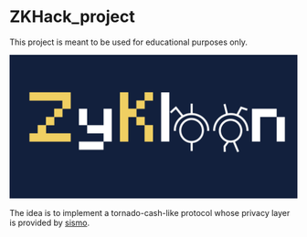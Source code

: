 # ZKHack_project

This project is meant to be used for educational purposes only.

![ZyKloon](img/zykloon.png)

The idea is to implement a tornado-cash-like protocol whose privacy layer is provided by [sismo](https://www.sismo.io/).